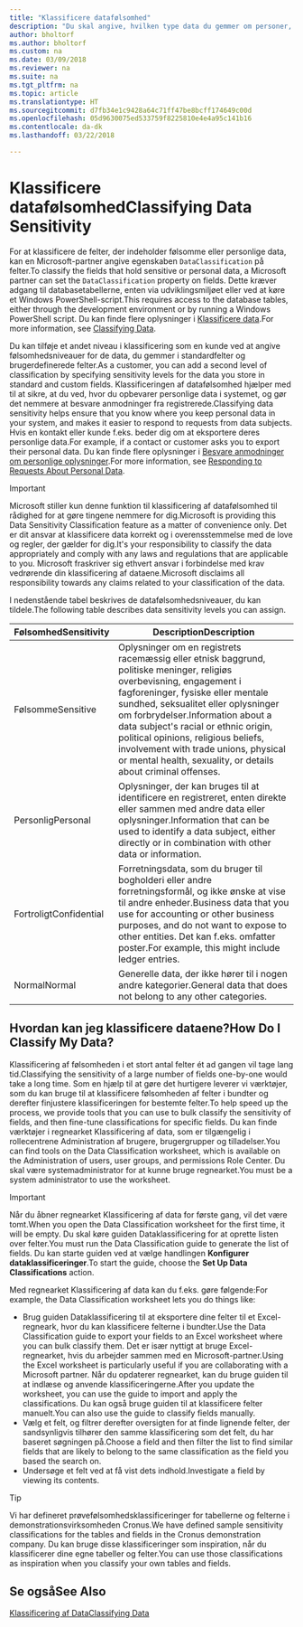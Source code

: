 ```yaml
---
title: "Klassificere datafølsomhed"
description: "Du skal angive, hvilken type data du gemmer om personer, så du kan besvare anmodninger fra dataemnet."
author: bholtorf
ms.author: bholtorf
ms.custom: na
ms.date: 03/09/2018
ms.reviewer: na
ms.suite: na
ms.tgt_pltfrm: na
ms.topic: article
ms.translationtype: HT
ms.sourcegitcommit: d7fb34e1c9428a64c71ff47be8bcff174649c00d
ms.openlocfilehash: 05d9630075ed533759f8225810e4e4a95c141b16
ms.contentlocale: da-dk
ms.lasthandoff: 03/22/2018

---
```


# <a name="classifying-data-sensitivity"></a><span data-ttu-id="e1994-103">Klassificere datafølsomhed</span><span class="sxs-lookup"><span data-stu-id="e1994-103">Classifying Data Sensitivity</span></span>
<span data-ttu-id="e1994-104">For at klassificere de felter, der indeholder følsomme eller personlige data, kan en Microsoft-partner angive egenskaben ```DataClassification``` på felter.</span><span class="sxs-lookup"><span data-stu-id="e1994-104">To classify the fields that hold sensitive or personal data, a Microsoft partner can set the ```DataClassification``` property on fields.</span></span> <span data-ttu-id="e1994-105">Dette kræver adgang til databasetabellerne, enten via udviklingsmiljøet eller ved at køre et Windows PowerShell-script.</span><span class="sxs-lookup"><span data-stu-id="e1994-105">This requires access to the database tables, either through the development environment or by running a Windows PowerShell script.</span></span> <span data-ttu-id="e1994-106">Du kan finde flere oplysninger i [Klassificere data](https://docs.microsoft.com/en-us/dynamics-nav/classifying-data).</span><span class="sxs-lookup"><span data-stu-id="e1994-106">For more information, see [Classifying Data](https://docs.microsoft.com/en-us/dynamics-nav/classifying-data).</span></span>  

<span data-ttu-id="e1994-107">Du kan tilføje et andet niveau i klassificering som en kunde ved at angive følsomhedsniveauer for de data, du gemmer i standardfelter og brugerdefinerede felter.</span><span class="sxs-lookup"><span data-stu-id="e1994-107">As a customer, you can add a second level of classification by specifying sensitivity levels for the data you store in standard and custom fields.</span></span> <span data-ttu-id="e1994-108">Klassificeringen af datafølsomhed hjælper med til at sikre, at du ved, hvor du opbevarer personlige data i systemet, og gør det nemmere at besvare anmodninger fra registrerede.</span><span class="sxs-lookup"><span data-stu-id="e1994-108">Classifying data sensitivity helps ensure that you know where you keep personal data in your system, and makes it easier to respond to requests from data subjects.</span></span> <span data-ttu-id="e1994-109">Hvis en kontakt eller kunde f.eks. beder dig om at eksportere deres personlige data.</span><span class="sxs-lookup"><span data-stu-id="e1994-109">For example, if a contact or customer asks you to export their personal data.</span></span> <span data-ttu-id="e1994-110">Du kan finde flere oplysninger i [Besvare anmodninger om personlige oplysninger](admin-responding-to-requests-about-personal-data.md).</span><span class="sxs-lookup"><span data-stu-id="e1994-110">For more information, see [Responding to Requests About Personal Data](admin-responding-to-requests-about-personal-data.md).</span></span>

> [!Important]
> <span data-ttu-id="e1994-111">Microsoft stiller kun denne funktion til klassificering af datafølsomhed til rådighed for at gøre tingene nemmere for dig.</span><span class="sxs-lookup"><span data-stu-id="e1994-111">Microsoft is providing this Data Sensitivity Classification feature as a matter of convenience only.</span></span> <span data-ttu-id="e1994-112">Det er dit ansvar at klassificere data korrekt og i overensstemmelse med de love og regler, der gælder for dig.</span><span class="sxs-lookup"><span data-stu-id="e1994-112">It's your responsibility to classify the data appropriately and comply with any laws and regulations that are applicable to you.</span></span> <span data-ttu-id="e1994-113">Microsoft fraskriver sig ethvert ansvar i forbindelse med krav vedrørende din klassificering af dataene.</span><span class="sxs-lookup"><span data-stu-id="e1994-113">Microsoft disclaims all responsibility towards any claims related to your classification of the data.</span></span>  

<span data-ttu-id="e1994-114">I nedenstående tabel beskrives de datafølsomhedsniveauer, du kan tildele.</span><span class="sxs-lookup"><span data-stu-id="e1994-114">The following table describes data sensitivity levels you can assign.</span></span>

|<span data-ttu-id="e1994-115">Følsomhed</span><span class="sxs-lookup"><span data-stu-id="e1994-115">Sensitivity</span></span>|<span data-ttu-id="e1994-116">Description</span><span class="sxs-lookup"><span data-stu-id="e1994-116">Description</span></span>|
|----|----|
|<span data-ttu-id="e1994-117">Følsomme</span><span class="sxs-lookup"><span data-stu-id="e1994-117">Sensitive</span></span> | <span data-ttu-id="e1994-118">Oplysninger om en registrets racemæssig eller etnisk baggrund, politiske meninger, religiøs overbevisning, engagement i fagforeninger, fysiske eller mentale sundhed, seksualitet eller oplysninger om forbrydelser.</span><span class="sxs-lookup"><span data-stu-id="e1994-118">Information about a data subject's racial or ethnic origin, political opinions, religious beliefs, involvement with trade unions, physical or mental health, sexuality, or details about criminal offenses.</span></span> |
|<span data-ttu-id="e1994-119">Personlig</span><span class="sxs-lookup"><span data-stu-id="e1994-119">Personal</span></span> | <span data-ttu-id="e1994-120">Oplysninger, der kan bruges til at identificere en registreret, enten direkte eller sammen med andre data eller oplysninger.</span><span class="sxs-lookup"><span data-stu-id="e1994-120">Information that can be used to identify a data subject, either directly or in combination with other data or information.</span></span>|
|<span data-ttu-id="e1994-121">Fortroligt</span><span class="sxs-lookup"><span data-stu-id="e1994-121">Confidential</span></span> | <span data-ttu-id="e1994-122">Forretningsdata, som du bruger til bogholderi eller andre forretningsformål, og ikke ønske at vise til andre enheder.</span><span class="sxs-lookup"><span data-stu-id="e1994-122">Business data that you use for accounting or other business purposes, and do not want to expose to other entities.</span></span> <span data-ttu-id="e1994-123">Det kan f.eks. omfatter poster.</span><span class="sxs-lookup"><span data-stu-id="e1994-123">For example, this might include ledger entries.</span></span>|
|<span data-ttu-id="e1994-124">Normal</span><span class="sxs-lookup"><span data-stu-id="e1994-124">Normal</span></span> | <span data-ttu-id="e1994-125">Generelle data, der ikke hører til i nogen andre kategorier.</span><span class="sxs-lookup"><span data-stu-id="e1994-125">General data that does not belong to any other categories.</span></span>|

## <a name="how-do-i-classify-my-data"></a><span data-ttu-id="e1994-126">Hvordan kan jeg klassificere dataene?</span><span class="sxs-lookup"><span data-stu-id="e1994-126">How Do I Classify My Data?</span></span>
<span data-ttu-id="e1994-127">Klassificering af følsomheden i et stort antal felter ét ad gangen vil tage lang tid.</span><span class="sxs-lookup"><span data-stu-id="e1994-127">Classifying the sensitivity of a large number of fields one-by-one would take a long time.</span></span> <span data-ttu-id="e1994-128">Som en hjælp til at gøre det hurtigere leverer vi værktøjer, som du kan bruge til at klassificere følsomheden af felter i bundter og derefter finjustere klassificeringen for bestemte felter.</span><span class="sxs-lookup"><span data-stu-id="e1994-128">To help speed up the process, we provide tools that you can use to bulk classify the sensitivity of fields, and then fine-tune classifications for specific fields.</span></span> <span data-ttu-id="e1994-129">Du kan finde værktøjer i regnearket Klassificering af data, som er tilgængelig i rollecentrene Administration af brugere, brugergrupper og tilladelser.</span><span class="sxs-lookup"><span data-stu-id="e1994-129">You can find tools on the Data Classification worksheet, which is available on the Administration of users, user groups, and permissions Role Center.</span></span> <span data-ttu-id="e1994-130">Du skal være systemadministrator for at kunne bruge regnearket.</span><span class="sxs-lookup"><span data-stu-id="e1994-130">You must be a system administrator to use the worksheet.</span></span>

> [!Important]
> <span data-ttu-id="e1994-131">Når du åbner regnearket Klassificering af data for første gang, vil det være tomt.</span><span class="sxs-lookup"><span data-stu-id="e1994-131">When you open the Data Classification worksheet for the first time, it will be empty.</span></span> <span data-ttu-id="e1994-132">Du skal køre guiden Dataklassificering for at oprette listen over felter.</span><span class="sxs-lookup"><span data-stu-id="e1994-132">You must run the Data Classification guide to generate the list of fields.</span></span> <span data-ttu-id="e1994-133">Du kan starte guiden ved at vælge handlingen **Konfigurer dataklassificeringer**.</span><span class="sxs-lookup"><span data-stu-id="e1994-133">To start the guide, choose the **Set Up Data Classifications** action.</span></span>

<span data-ttu-id="e1994-134">Med regnearket Klassificering af data kan du f.eks. gøre følgende:</span><span class="sxs-lookup"><span data-stu-id="e1994-134">For example, the Data Classification worksheet lets you do things like:</span></span>  

* <span data-ttu-id="e1994-135">Brug guiden Dataklassificering til at eksportere dine felter til et Excel-regneark, hvor du kan klassificere felterne i bundter.</span><span class="sxs-lookup"><span data-stu-id="e1994-135">Use the Data Classification guide to export your fields to an Excel worksheet where you can bulk classify them.</span></span> <span data-ttu-id="e1994-136">Det er især nyttigt at bruge Excel-regnearket, hvis du arbejder sammen med en Microsoft-partner.</span><span class="sxs-lookup"><span data-stu-id="e1994-136">Using the Excel worksheet is particularly useful if you are collaborating with a Microsoft partner.</span></span> <span data-ttu-id="e1994-137">Når du opdaterer regnearket, kan du bruge guiden til at indlæse og anvende klassificeringerne.</span><span class="sxs-lookup"><span data-stu-id="e1994-137">After you update the worksheet, you can use the guide to import and apply the classifications.</span></span> <span data-ttu-id="e1994-138">Du kan også bruge guiden til at klassificere felter manuelt.</span><span class="sxs-lookup"><span data-stu-id="e1994-138">You can also use the guide to classify fields manually.</span></span>  
* <span data-ttu-id="e1994-139">Vælg et felt, og filtrer derefter oversigten for at finde lignende felter, der sandsynligvis tilhører den samme klassificering som det felt, du har baseret søgningen på.</span><span class="sxs-lookup"><span data-stu-id="e1994-139">Choose a field and then filter the list to find similar fields that are likely to belong to the same classification as the field you based the search on.</span></span>  
* <span data-ttu-id="e1994-140">Undersøge et felt ved at få vist dets indhold.</span><span class="sxs-lookup"><span data-stu-id="e1994-140">Investigate a field by viewing its contents.</span></span>  

> [!Tip]
> <span data-ttu-id="e1994-141">Vi har defineret prøvefølsomhedsklassificeringer for tabellerne og felterne i demonstrationsvirksomheden Cronus.</span><span class="sxs-lookup"><span data-stu-id="e1994-141">We have defined sample sensitivity classifications for the tables and fields in the Cronus demonstration company.</span></span> <span data-ttu-id="e1994-142">Du kan bruge disse klassificeringer som inspiration, når du klassificerer dine egne tabeller og felter.</span><span class="sxs-lookup"><span data-stu-id="e1994-142">You can use those classifications as inspiration when you classify your own tables and fields.</span></span>

## <a name="see-also"></a><span data-ttu-id="e1994-143">Se også</span><span class="sxs-lookup"><span data-stu-id="e1994-143">See Also</span></span>
[<span data-ttu-id="e1994-144">Klassificering af Data</span><span class="sxs-lookup"><span data-stu-id="e1994-144">Classifying Data</span></span>](https://docs.microsoft.com/en-us/dynamics-nav/classifying-data)  

